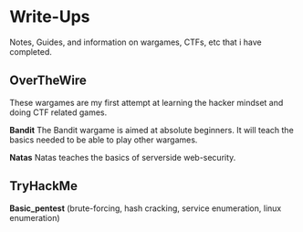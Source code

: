 # Write-Ups
Notes, Guides, and information on wargames, CTFs, etc that i have completed.

## OverTheWire

These wargames are my first attempt at learning the hacker mindset and doing CTF related games.

**Bandit** The Bandit wargame is aimed at absolute beginners. It will teach the basics needed to be able to play other wargames.

**Natas** Natas teaches the basics of serverside web-security.

## TryHackMe

**Basic_pentest** (brute-forcing, hash cracking, service enumeration, linux enumeration)
